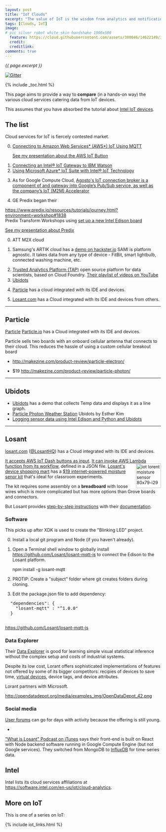```yaml
---
layout: post
title: "IoT Clouds"
excerpt: "The value of IoT is the wisdom from analytics and notifications"
tags: [Clouds, IoT]
image:
# pic silver robot white skin handshake 1900x500
  feature: https://cloud.githubusercontent.com/assets/300046/14622149/306629f0-0585-11e6-961a-dc8f60dadbf6.jpg
  credit: 
  creditlink: 
comments: true
---
```

<i>{{ page.excerpt }}</i>

[![Gitter](https://badges.gitter.im/wilsonmar/wilsonmar.github.io.svg)](https://gitter.im/wilsonmar/wilsonmar.github.io?utm_source=badge&utm_medium=badge&utm_campaign=pr-badge)

{% include _toc.html %}

This page aims to provide a way to <strong>compare</strong> (in a hands-on way)
the various cloud services catering data from IoT devices.

This assumes that you have absorbed the tutorial about 
[Intel IoT devices](/intel-iot/).

## The list #

Cloud services for IoT is fiercely contested market.

0. <a target="_blank" href="https://software.intel.com/en-us/articles/connecting-to-amazon-web-services-aws-iot-using-mqtt">
   Connecting to Amazon Web Services* (AWS*) IoT Using MQTT</a>

   [See my presentation about the AWS IoT Button](/iot-aws/)

0. <a target="_blank" href="https://software.intel.com/en-us/articles/connecting-intel-iot-gateways-to-ibm-watson">
   Connecting an Intel® IoT Gateway to IBM Watson</a>

0. <a target="_blank" href="https://software.intel.com/en-us/articles/using-microsoft-azure-iot-suite-with-intel-iot-devices-and-gateways">
   Using Microsoft Azure* IoT Suite with Intel® IoT Technology</a>

0. As for Google Compute Cloud,
   <a target="_blank" href="http://www.cloudwedge.com/agosto-leverages-mqtt-to-create-high-performance-open-source-message-broker-for-iot-496652/">
   Agosto's IoT connection broker is a component of and gateway into Google’s Pub/Sub service, as well as the company’s IoT (M2M) Accelerator</a>

0. GE Predix began their 
  <a target="_blank" href="https://www.predix.io/resources/tutorials/journey.html?environment=workshop#1838">
   https://www.predix.io/resources/tutorials/journey.html?environment=workshop#1838</a><br />
   Predix Transform Workshops
   using <a target="_blank" href="https://www.predix.io/resources/tutorials/tutorial-details.html?tutorial_id=1839&tag=1838&journey=Predix%20Transform%20Workshop&environment=workshop&resources=1849,1839,1853">
   set up a new Intel Edison board</a>

   [See my presentation about Predix](/predix-basics/)

0. ATT M2X cloud

0. Samsung's ARTIK cloud has a 
   <a target="_blank" href="https://www.hackster.io/monica/getting-started-with-artik-cloud-grove-weather-station-e0b4e3?ref=part&ref_id=9403&offset=0">
   demo on hackster.io</a>
   SAMI is platform agnostic. 
   It takes data from any type of device - FitBit, smart lightbulb, connected washing machine, etc.

0. <a target="_blank" href="http://trustedanalytics.org/">
   Trusted Analytics Platform (TAP)</a> open source platform for data scientists,
   based on Cloud Foundry. <a target="_blank" href="https://www.youtube.com/watch?v=R8LxuxsSSwM&list=PLA0ztWy2qcuKIBiGtSpeSs4sEiLyEOtNZ">
    Their playlist of videos on YouTube</a>


0. <a href="#Ubidots">
   Ubidots</a>

0. <a href="#Particle">Particle</a>
   has a cloud integrated with its IDE and devices. 

0. <a href="#Losant">Losant.com</a>
   has a Cloud integrated with its IDE and devices from others.


<hr />

<a name="Particle"></a>

## Particle # 

<a href="#Particle">Particle</a>
<a target="_blank" href="https://www.particle.io/">Particle.io</a>
   has a Cloud integrated with its IDE and devices. 

Particle sells two boards with an onboard cellular antenna that connects to their cloud.
This reduces the hassle of using a custom cellular breakout board

   * http://makezine.com/product-review/particle-electron/

   * $19 http://makezine.com/product-review/particle-photon/



<hr />

<a name="Ubidots"></a>

## Ubidots # 

* <a target="_blank" href="https://www.hackster.io/ubidots/products/ubidots">
   Ubidots</a> has a demo that collects Temp data and displays it as a line graph.

* <a target="_blank" href="https://github.com/drejkim/particle-weather-station">
   Particle Photon Weather Station</a>
   Ubidots
   by Esther Kim


* <a target="_blank" href="https://www.hackster.io/AgustinP/logging-sensor-data-using-intel-edison-amp-python-d6cccc">
   Logging sensor data using Intel Edison and Python and Ubidots</a>


<hr />

<a name="Losant"></a>

## Losant # 

<a target="_blank" href="https://www.losant.com/">losant.com</a>
(<a target="_blank" href="https://twitter.com/losanthq/">@LosantHQ</a>)
   has a Cloud integrated with its IDE and devices. 

   <a target="_blank" href="https://www.losant.com/blog/getting-started-with-aws-iot-button-losant">
   It accepts AWS IoT Dash buttons as input</a>.

   <a target="_blank" href="https://www.losant.com/blog/aws-lambda-and-losant-workflows">
   It can invoke AWS Lambda function from its workflow</a>,
   defined in a JSON file.

   <a target="_blank" href="https://store.losant.com/">
   <img align="right" alt="iot lorent moisture sensor 80x79-i29" width="80" height="79" src="https://cloud.githubusercontent.com/assets/14143059/17669334/8e0e24de-62ca-11e6-8e01-ad17a9517056.png">
   Losant's device shopping mart</a> has a
   <a target="_blank" href="https://store.losant.com/collections/losant-kits/products/losant-moisture-sensor-kit/">
   $19 internet-powered moisture senor kit</a>
   that's ideal for classroom experiments.

   The kit requires some assembly on a <strong>breadboard</strong> with loose wires
   which is more complicated but has more options than Grove boards and connectors.
   
   But Losant provides
   <a target="_blank" href="https://docs.losant.com/getting-started/losant-iot-dev-kits/moisture-sensor-kit/">
   step-by-step instructions</a> with their
   <a target="_blank" href="https://docs.losant.com/">
   documentation</a>.

### Software #

This picks up after XDK is used to create the "Blinking LED" project.

0. Install a local git program and Node (if you haven't already).
0. Open a Terminal shell window to globally install https://github.com/Losant/losant-mqtt-js
   to connect the Edison to the Losant platform.

   npm install -g losant-mqtt

0. PROTIP: Create a "subject" folder where git creates folders during cloning.

0. Edit the package.json file to add dependency: 

  <pre>
  "dependencies": {
    "losant-mqtt" : "^1.0.0"
  }
  </pre>


   https://github.com/Losant/losant-mqtt-js

### Data Explorer #

   Their <a target="_blank" href="https://www.losant.com/blog/introducing-the-data-explorer">
   Data Explorer</a> is good for learning simple visual statistical inference
   without the complex setup and costs of industrial systems.

   Despite its low cost, Lorant offers sophisticated implementations of features not offered by some of its bigger competitors:
   recipies of devices to save time, 
   <a target="_blank" href="https://docs.losant.com/getting-started/walkthrough/">virtual devices</a>, 
   device tags, 
   and device attributes.

   Lorant partners with Microsoft.

   http://opendatadepot.org/media/examples_img/OpenDataDepot_42.png


### Social media #

   <a target="_blank" href="https://forums.losant.com/">
   User forums</a> can go for days with activity because the offering is still young.

   * <a target="_blank" href="https://itunes.apple.com/us/podcast/what-is-losant/id984131621?i=1000367996937&mt=2">
   "What is Losant" Podcast on iTunes</a>
   says their front-end is built on React with Node backend software
   running in Google Compute Engine (but not Google services).
   They switched from MongoDB to
   <a target="_blank" href="https://influxdata.com/">
   InfluxDB</a> for time-series data.


<a name="Intel"></a>

## Intel #

Intel lists its cloud services affiliations at<br />
<a target="_blank" href="https://software.intel.com/en-us/iot/cloud-analytics">
https://software.intel.com/en-us/iot/cloud-analytics</a>.




## More on IoT #

This is one of a series on IoT:

{% include iot_links.html %}

